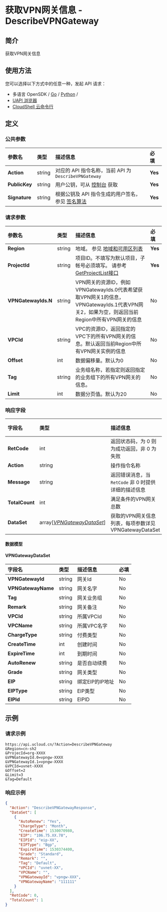 # 获取VPN网关信息 - DescribeVPNGateway

## 简介

获取VPN网关信息






## 使用方法

您可以选择以下方式中的任意一种，发起 API 请求：
- 多语言 OpenSDK / [Go](https://github.com/ucloud/ucloud-sdk-go) / [Python](https://github.com/ucloud/ucloud-sdk-python3) /
- [UAPI 浏览器](https://console.ucloud.cn/uapi/detail?id=DescribeVPNGateway)
- [CloudShell 云命令行](https://shell.ucloud.cn/)


## 定义

### 公共参数

| 参数名 | 类型 | 描述信息 | 必填 |
|:---|:---|:---|:---|
| **Action**     | string  | 对应的 API 指令名称，当前 API 为 `DescribeVPNGateway`                        | **Yes** |
| **PublicKey**  | string  | 用户公钥，可从 [控制台](https://console.ucloud.cn/uapi/apikey) 获取                                             | **Yes** |
| **Signature**  | string  | 根据公钥及 API 指令生成的用户签名，参见 [签名算法](api/summary/signature.md)  | **Yes** |

### 请求参数

| 参数名 | 类型 | 描述信息 | 必填 |
|:---|:---|:---|:---|
| **Region** | string | 地域。 参见 [地域和可用区列表](api/summary/regionlist) |**Yes**|
| **ProjectId** | string | 项目ID。不填写为默认项目，子帐号必须填写。 请参考[GetProjectList接口](api/summary/get_project_list) |**Yes**|
| **VPNGatewayIds.N** | string | VPN网关的资源ID，例如VPNGatewayIds.0代表希望获取VPN网关1的信息，VPNGatewayIds.1代表VPN网关2，如果为空，则返回当前Region中所有VPN网关的信息 |No|
| **VPCId** | string | VPC的资源ID，返回指定的VPC下的所有VPN网关的信息。默认返回当前Region中所有VPN网关实例的信息 |No|
| **Offset** | int | 数据偏移量。默认为0 |No|
| **Tag** | string | 业务组名称，若指定则返回指定的业务组下的所有VPN网关的信息。 |No|
| **Limit** | int | 数据分页值。默认为20 |No|

### 响应字段

| 字段名 | 类型 | 描述信息 | 必填 |
|:---|:---|:---|:---|
| **RetCode** | int | 返回状态码，为 0 则为成功返回，非 0 为失败 |**Yes**|
| **Action** | string | 操作指令名称 |**Yes**|
| **Message** | string | 返回错误消息，当 `RetCode` 非 0 时提供详细的描述信息 |No|
| **TotalCount** | int | 满足条件的VPN网关总数 |No|
| **DataSet** | array[[*VPNGatewayDataSet*](#VPNGatewayDataSet)] | 获取的VPN网关信息列表，每项参数详见 VPNGatewayDataSet |No|

#### 数据模型


#### VPNGatewayDataSet

| 字段名 | 类型 | 描述信息 | 必填 |
|:---|:---|:---|:---|
| **VPNGatewayId** | string | 网关Id |No|
| **VPNGatewayName** | string | 网关名字 |No|
| **Tag** | string | 网关业务组 |No|
| **Remark** | string | 网关备注 |No|
| **VPCId** | string | 所属VPCId |No|
| **VPCName** | string | 所属VPC名字 |No|
| **ChargeType** | string | 付费类型 |No|
| **CreateTime** | int | 创建时间 |No|
| **ExpireTime** | int | 到期时间 |No|
| **AutoRenew** | string | 是否自动续费 |No|
| **Grade** | string | 网关类型 |No|
| **EIP** | string | 绑定EIP的IP地址 |No|
| **EIPType** | string | EIP类型 |No|
| **EIPId** | string | EIPID |No|

## 示例

### 请求示例
    
```
https://api.ucloud.cn/?Action=DescribeVPNGateway
&Region=cn-sh2
&ProjecId=org-XXXX
&VPNGatewayId.0=vpngw-XXXX
&VPNGatewayId.1=vpngw-XXXX
&VPCId=uvnet-XXXX
&Offset=2
&Limit=3
&Tag=Default
```

### 响应示例
    
```json
{
  "Action": "DescribeVPNGatewayResponse",
  "DataSet": [
    {
      "AutoRenew": "Yes",
      "ChargeType": "Month",
      "CreateTime": 1530070980,
      "EIP": "106.75.XX.78",
      "EIPId": "eip-XX",
      "EIPType": "Bgp",
      "ExpireTime": 1530374400,
      "Grade": "Standard",
      "Remark": "",
      "Tag": "Default",
      "VPCId": "uvnet-XX",
      "VPCName": "",
      "VPNGatewayId": "vpngw-XXX",
      "VPNGatewayName": "111111"
    }
  ],
  "RetCode": 0,
  "TotalCount": 1
}
```





